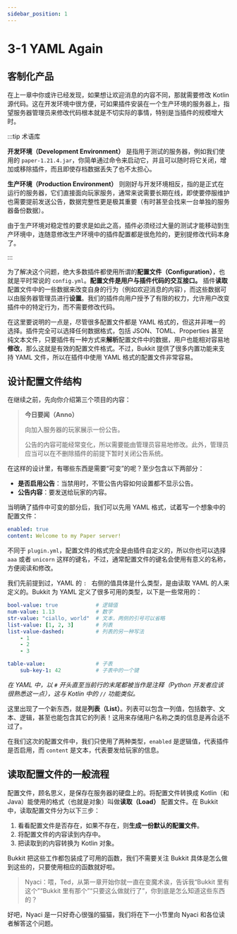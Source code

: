 ```yaml
---
sidebar_position: 1
---
```


# 3-1 YAML Again

## 客制化产品

在上一章中你或许已经发现，如果想让欢迎消息的内容不同，那就需要修改 Kotlin 源代码。这在开发环境中很方便，可如果插件安装在一个生产环境的服务器上，指望服务器管理员来修改代码根本就是不切实际的事情，特别是当插件的规模增大时。

:::tip 术语库

**开发环境（Development Environment）** 是指用于测试的服务器，例如我们使用的 `paper-1.21.4.jar`，你简单通过命令来启动它，并且可以随时将它关闭，增加或移除插件，而且即使存档数据丢失了也不太担心。

**生产环境（Production Environment）** 则刚好与开发环境相反，指的是正式在运行的服务器，它们直接面向玩家服务，通常来说需要长期在线，即使要停服维护也需要提前发送公告，数据完整性更是极其重要（有时甚至会找来一台单独的服务器备份数据）。

由于生产环境对稳定性的要求是如此之高，插件必须经过大量的测试才能移动到生产环境中，连随意修改生产环境中的插件配置都是很危险的，更别提修改代码本身了。

:::

为了解决这个问题，绝大多数插件都使用所谓的**配置文件（Configuration）**，也就是平时常说的 `config.yml`。**配置文件是用户与插件代码的交互接口。** 插件**读取**配置文件中的一些数据来改变自身的行为（例如欢迎消息的内容），而这些数据可以由服务器管理员进行**设置**。我们的插件向用户授予了有限的权力，允许用户改变插件中的特定行为，而不需要修改代码。

在这里要说明的一点是，尽管很多配置文件都是 YAML 格式的，但这并非唯一的选择。插件完全可以选择任何数据格式，包括 JSON、TOML、Properties 甚至纯文本文件，只要插件有一种方式来**解析**配置文件中的数据，用户也能相对容易地**修改**，那么这就是有效的配置文件格式。不过，Bukkit 提供了很多内置功能来支持 YAML 文件，所以在插件中使用 YAML 格式的配置文件非常容易。

## 设计配置文件结构

在继续之前，先向你介绍第三个项目的内容：

> **今日要闻（Anno）**
>
> 向加入服务器的玩家展示一份公告。
>
> 公告的内容可能经常变化，所以需要能由管理员容易地修改。此外，管理员应当可以在不删除插件的前提下暂时关闭公告系统。

在这样的设计里，有哪些东西是需要“可变”的呢？至少包含以下两部分：

- **是否启用公告**：当禁用时，不管公告内容如何设置都不显示公告。
- **公告内容**：要发送给玩家的内容。

当明确了插件中可变的部分后，我们可以先用 YAML 格式，试着写一个想象中的配置文件：

```yaml
enabled: true
content: Welcome to my Paper server!
```

不同于 `plugin.yml`，配置文件的格式完全是由插件自定义的，所以你也可以选择 `aaa` 或者 `unicorn` 这样的键名，不过，通常配置文件的键名会使用有意义的名称，方便阅读和修改。

我们先前提到过，YAML 的 `: `&nbsp;右侧的值具体是什么类型，是由读取 YAML 的人来定义的。Bukkit 为 YAML 定义了很多可用的类型，以下是一些常用的：

```yaml
bool-value: true            # 逻辑值
num-value: 1.13             # 数字
str-value: "ciallo, world"  # 文本，两侧的引号可以省略
list-value: [1, 2, 3]       # 列表
list-value-dashed:          # 列表的另一种写法
    - 1
    - 2
    - 3

table-value:                # 子表
    sub-key-1: 42           # 子表中的一个键
```

*在 YAML 中，以 `#` 开头直至当前行的末尾都被当作是注释（Python 开发者应该很熟悉这一点），这与 Kotlin 中的 `//` 功能类似。*

这里出现了一个新东西，就是**列表（List）**。列表可以包含一列值，包括数字、文本、逻辑，甚至也能包含其它的列表！这用来存储用户名称之类的信息是再合适不过了。

在我们这次的配置文件中，我们只使用了两种类型，`enabled` 是逻辑值，代表插件是否启用，而 `content` 是文本，代表要发给玩家的信息。

## 读取配置文件的一般流程

配置文件，顾名思义，是保存在服务器的硬盘上的。将配置文件转换成 Kotlin（和 Java）能使用的格式（也就是对象）叫做**读取（Load）** 配置文件。在 Bukkit 中，读取配置文件分为以下三步：

1. 看看配置文件是否存在，如果不存在，则**生成一份默认的配置文件**。
2. 将配置文件的内容读到内存中。
3. 把读取到的内容转换为 Kotlin 对象。

Bukkit 把这些工作都包装成了可用的函数，我们不需要关注 Bukkit 具体是怎么做到这些的，只要使用相应的函数就好啦。

> Nyaci：喂，Ted，从第一章开始你就一直在变魔术诶，告诉我“Bukkit 里有这个”“Bukkit 里有那个”“只要这么做就行了”，你到底是怎么知道这些东西的？

好吧，Nyaci 是一只好奇心很强的猫猫，我们将在下一小节里向 Nyaci 和各位读者解答这个问题。
